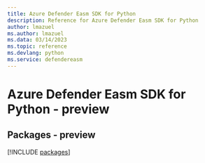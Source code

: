 ```yaml
---
title: Azure Defender Easm SDK for Python
description: Reference for Azure Defender Easm SDK for Python
author: lmazuel
ms.author: lmazuel
ms.data: 03/14/2023
ms.topic: reference
ms.devlang: python
ms.service: defendereasm
---
```

# Azure Defender Easm SDK for Python - preview
## Packages - preview
[!INCLUDE [packages](defender-easm-index.md)]